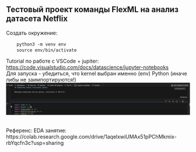 ## Тестовый проект команды FlexML на анализ датасета Netflix

Создать окружение:
```
    python3 -m venv env
    source env/bin/activate
```

Tutorial по работе с VSCode + jupiter: https://code.visualstudio.com/docs/datascience/jupyter-notebooks <br>
Для запуска - убедиться, что kernel выбран именно (env) Python (иначе либы не заимпортируются!)
![alt text](assets/screen_python_kernel.png)

<br>
Референс: EDA занятие: https://colab.research.google.com/drive/1aqelxwiUMAx51pPChMkmix-rbYqcfn3c?usp=sharing <br>

